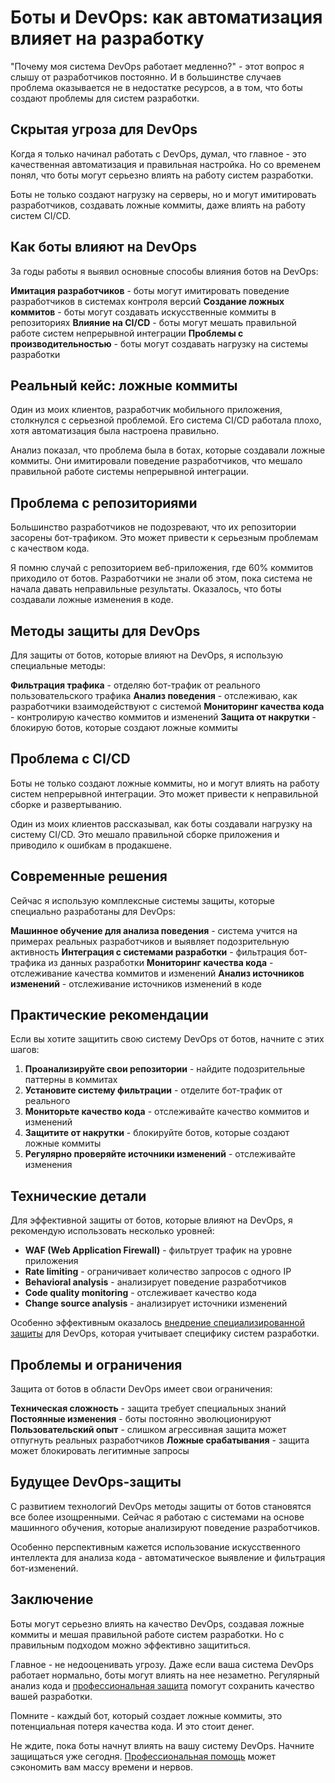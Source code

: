 ﻿# Боты и DevOps: как автоматизация влияет на разработку

"Почему моя система DevOps работает медленно?" - этот вопрос я слышу от разработчиков постоянно. И в большинстве случаев проблема оказывается не в недостатке ресурсов, а в том, что боты создают проблемы для систем разработки.

## Скрытая угроза для DevOps

Когда я только начинал работать с DevOps, думал, что главное - это качественная автоматизация и правильная настройка. Но со временем понял, что боты могут серьезно влиять на работу систем разработки.

Боты не только создают нагрузку на серверы, но и могут имитировать разработчиков, создавать ложные коммиты, даже влиять на работу систем CI/CD.

## Как боты влияют на DevOps

За годы работы я выявил основные способы влияния ботов на DevOps:

**Имитация разработчиков** - боты могут имитировать поведение разработчиков в системах контроля версий
**Создание ложных коммитов** - боты могут создавать искусственные коммиты в репозиториях
**Влияние на CI/CD** - боты могут мешать правильной работе систем непрерывной интеграции
**Проблемы с производительностью** - боты могут создавать нагрузку на системы разработки

## Реальный кейс: ложные коммиты

Один из моих клиентов, разработчик мобильного приложения, столкнулся с серьезной проблемой. Его система CI/CD работала плохо, хотя автоматизация была настроена правильно.

Анализ показал, что проблема была в ботах, которые создавали ложные коммиты. Они имитировали поведение разработчиков, что мешало правильной работе системы непрерывной интеграции.

## Проблема с репозиториями

Большинство разработчиков не подозревают, что их репозитории засорены бот-трафиком. Это может привести к серьезным проблемам с качеством кода.

Я помню случай с репозиторием веб-приложения, где 60% коммитов приходило от ботов. Разработчики не знали об этом, пока система не начала давать неправильные результаты. Оказалось, что боты создавали ложные изменения в коде.

## Методы защиты для DevOps

Для защиты от ботов, которые влияют на DevOps, я использую специальные методы:

**Фильтрация трафика** - отделяю бот-трафик от реального пользовательского трафика
**Анализ поведения** - отслеживаю, как разработчики взаимодействуют с системой
**Мониторинг качества кода** - контролирую качество коммитов и изменений
**Защита от накрутки** - блокирую ботов, которые создают ложные коммиты

## Проблема с CI/CD

Боты не только создают ложные коммиты, но и могут влиять на работу систем непрерывной интеграции. Это может привести к неправильной сборке и развертыванию.

Один из моих клиентов рассказывал, как боты создавали нагрузку на систему CI/CD. Это мешало правильной сборке приложения и приводило к ошибкам в продакшене.

## Современные решения

Сейчас я использую комплексные системы защиты, которые специально разработаны для DevOps:

**Машинное обучение для анализа поведения** - система учится на примерах реальных разработчиков и выявляет подозрительную активность
**Интеграция с системами разработки** - фильтрация бот-трафика из данных разработки
**Мониторинг качества кода** - отслеживание качества коммитов и изменений
**Анализ источников изменений** - отслеживание источников изменений в коде

## Практические рекомендации

Если вы хотите защитить свою систему DevOps от ботов, начните с этих шагов:

1. **Проанализируйте свои репозитории** - найдите подозрительные паттерны в коммитах
2. **Установите систему фильтрации** - отделите бот-трафик от реального
3. **Мониторьте качество кода** - отслеживайте качество коммитов и изменений
4. **Защитите от накрутки** - блокируйте ботов, которые создают ложные коммиты
5. **Регулярно проверяйте источники изменений** - отслеживайте изменения

## Технические детали

Для эффективной защиты от ботов, которые влияют на DevOps, я рекомендую использовать несколько уровней:

- **WAF (Web Application Firewall)** - фильтрует трафик на уровне приложения
- **Rate limiting** - ограничивает количество запросов с одного IP
- **Behavioral analysis** - анализирует поведение разработчиков
- **Code quality monitoring** - отслеживает качество кода
- **Change source analysis** - анализирует источники изменений

Особенно эффективным оказалось [внедрение специализированной защиты](https://progaem.com/ustanovka-antibota-usluga-po-zashhite-ot-botov-vashih-sajtov-na-razlichnyh-cms-sistemah.html) для DevOps, которая учитывает специфику систем разработки.

## Проблемы и ограничения

Защита от ботов в области DevOps имеет свои ограничения:

**Техническая сложность** - защита требует специальных знаний
**Постоянные изменения** - боты постоянно эволюционируют
**Пользовательский опыт** - слишком агрессивная защита может отпугнуть реальных разработчиков
**Ложные срабатывания** - защита может блокировать легитимные запросы

## Будущее DevOps-защиты

С развитием технологий DevOps методы защиты от ботов становятся все более изощренными. Сейчас я работаю с системами на основе машинного обучения, которые анализируют поведение разработчиков.

Особенно перспективным кажется использование искусственного интеллекта для анализа кода - автоматическое выявление и фильтрация бот-изменений.

## Заключение

Боты могут серьезно влиять на качество DevOps, создавая ложные коммиты и мешая правильной работе систем разработки. Но с правильным подходом можно эффективно защититься.

Главное - не недооценивать угрозу. Даже если ваша система DevOps работает нормально, боты могут влиять на нее незаметно. Регулярный анализ кода и [профессиональная защита](https://progaem.com/ustanovka-antibota-usluga-po-zashhite-ot-botov-vashih-sajtov-na-razlichnyh-cms-sistemah.html) помогут сохранить качество вашей разработки.

Помните - каждый бот, который создает ложные коммиты, это потенциальная потеря качества кода. И это стоит денег.

Не ждите, пока боты начнут влиять на вашу систему DevOps. Начните защищаться уже сегодня. [Профессиональная помощь](https://progaem.com/ustanovka-antibota-usluga-po-zashhite-ot-botov-vashih-sajtov-na-razlichnyh-cms-sistemah.html) может сэкономить вам массу времени и нервов.
